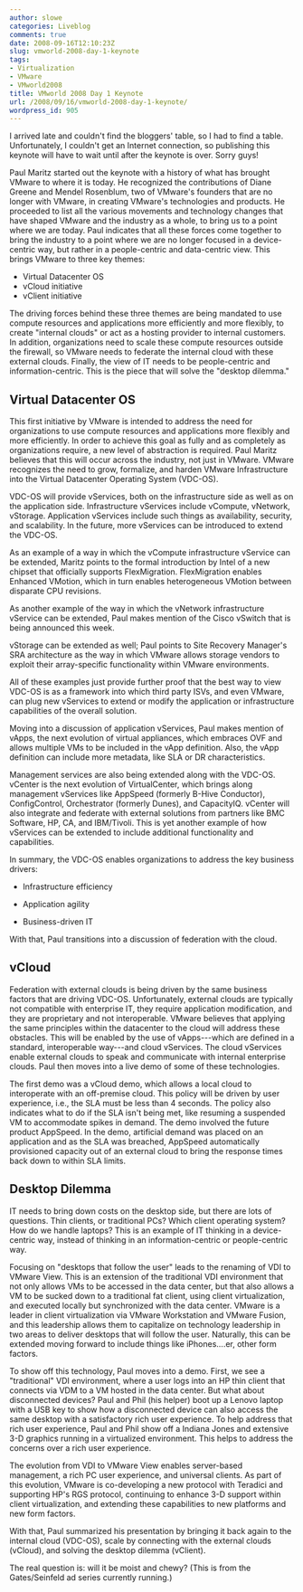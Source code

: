 ```yaml
---
author: slowe
categories: Liveblog
comments: true
date: 2008-09-16T12:10:23Z
slug: vmworld-2008-day-1-keynote
tags:
- Virtualization
- VMware
- VMworld2008
title: VMworld 2008 Day 1 Keynote
url: /2008/09/16/vmworld-2008-day-1-keynote/
wordpress_id: 905
---
```


I arrived late and couldn't find the bloggers' table, so I had to find a table. Unfortunately, I couldn't get an Internet connection, so publishing this keynote will have to wait until after the keynote is over. Sorry guys!

Paul Maritz started out the keynote with a history of what has brought VMware to where it is today. He recognized the contributions of Diane Greene and Mendel Rosenblum, two of VMware's founders that are no longer with VMware, in creating VMware's technologies and products. He proceeded to list all the various movements and technology changes that have shaped VMware and the industry as a whole, to bring us to a point where we are today. Paul indicates that all these forces come together to bring the industry to a point where we are no longer focused in a device-centric way, but rather in a people-centric and data-centric view. This brings VMware to three key themes:

* Virtual Datacenter OS
* vCloud initiative
* vClient initiative

The driving forces behind these three themes are being mandated to use compute resources and applications more efficiently and more flexibly, to create "internal clouds" or act as a hosting provider to internal customers. In addition, organizations need to scale these compute resources outside the firewall, so VMware needs to federate the internal cloud with these external clouds. Finally, the view of IT needs to be people-centric and information-centric. This is the piece that will solve the "desktop dilemma."

## Virtual Datacenter OS

This first initiative by VMware is intended to address the need for organizations to use compute resources and applications more flexibly and more efficiently. In order to achieve this goal as fully and as completely as organizations require, a new level of abstraction is required. Paul Maritz believes that this will occur across the industry, not just in VMware. VMware recognizes the need to grow, formalize, and harden VMware Infrastructure into the Virtual Datacenter Operating System (VDC-OS).

VDC-OS will provide vServices, both on the infrastructure side as well as on the application side. Infrastructure vServices include vCompute, vNetwork, vStorage. Application vServices include such things as availability, security, and scalability. In the future, more vServices can be introduced to extend the VDC-OS.

As an example of a way in which the vCompute infrastructure vService can be extended, Maritz points to the formal introduction by Intel of a new chipset that officially supports FlexMigration. FlexMigration enables Enhanced VMotion, which in turn enables heterogeneous VMotion between disparate CPU revisions.

As another example of the way in which the vNetwork infrastructure vService can be extended, Paul makes mention of the Cisco vSwitch that is being announced this week.

vStorage can be extended as well; Paul points to Site Recovery Manager's SRA architecture as the way in which VMware allows storage vendors to exploit their array-specific functionality within VMware environments.

All of these examples just provide further proof that the best way to view VDC-OS is as a framework into which third party ISVs, and even VMware, can plug new vServices to extend or modify the application or infrastructure capabilities of the overall solution.

Moving into a discussion of application vServices, Paul makes mention of vApps, the next evolution of virtual appliances, which embraces OVF and allows multiple VMs to be included in the vApp definition. Also, the vApp definition can include more metadata, like SLA or DR characteristics.

Management services are also being extended along with the VDC-OS. vCenter is the next evolution of VirtualCenter, which brings along management vServices like AppSpeed (formerly B-Hive Conductor), ConfigControl, Orchestrator (formerly Dunes), and CapacityIQ. vCenter will also integrate and federate with external solutions from partners like BMC Software, HP, CA, and IBM/Tivoli. This is yet another example of how vServices can be extended to include additional functionality and capabilities.

In summary, the VDC-OS enables organizations to address the key business drivers:

* Infrastructure efficiency

* Application agility

* Business-driven IT

With that, Paul transitions into a discussion of federation with the cloud.

## vCloud

Federation with external clouds is being driven by the same business factors that are driving VDC-OS. Unfortunately, external clouds are typically not compatible with enterprise IT, they require application modification, and they are proprietary and not interoperable. VMware believes that applying the same principles within the datacenter to the cloud will address these obstacles. This will be enabled by the use of vApps---which are defined in a standard, interoperable way---and cloud vServices. The cloud vServices enable external clouds to speak and communicate with internal enterprise clouds. Paul then moves into a live demo of some of these technologies.

The first demo was a vCloud demo, which allows a local cloud to interoperate with an off-premise cloud. This policy will be driven by user experience, i.e., the SLA must be less than 4 seconds. The policy also indicates what to do if the SLA isn't being met, like resuming a suspended VM to accommodate spikes in demand. The demo involved the future product AppSpeed. In the demo, artificial demand was placed on an application and as the SLA was breached, AppSpeed automatically provisioned capacity out of an external cloud to bring the response times back down to within SLA limits.

## Desktop Dilemma

IT needs to bring down costs on the desktop side, but there are lots of questions. Thin clients, or traditional PCs? Which client operating system? How do we handle laptops? This is an example of IT thinking in a device-centric way, instead of thinking in an information-centric or people-centric way.

Focusing on "desktops that follow the user" leads to the renaming of VDI to VMware View. This is an extension of the traditional VDI environment that not only allows VMs to be accessed in the data center, but that also allows a VM to be sucked down to a traditional fat client, using client virtualization, and executed locally but synchronized with the data center. VMware is a leader in client virtualization via VMware Workstation and VMware Fusion, and this leadership allows them to capitalize on technology leadership in two areas to deliver desktops that will follow the user. Naturally, this can be extended moving forward to include things like iPhones....er, other form factors.

To show off this technology, Paul moves into a demo. First, we see a "traditional" VDI environment, where a user logs into an HP thin client that connects via VDM to a VM hosted in the data center. But what about disconnected devices? Paul and Phil (his helper) boot up a Lenovo laptop with a USB key to show how a disconnected device can also access the same desktop with a satisfactory rich user experience. To help address that rich user experience, Paul and Phil show off a Indiana Jones and extensive 3-D graphics running in a virtualized environment. This helps to address the concerns over a rich user experience.

The evolution from VDI to VMware View enables server-based management, a rich PC user experience, and universal clients. As part of this evolution, VMware is co-developing a new protocol with Teradici and supporting HP's RGS protocol, continuing to enhance 3-D support within client virtualization, and extending these capabilities to new platforms and new form factors.

With that, Paul summarized his presentation by bringing it back again to the internal cloud (VDC-OS), scale by connecting with the external clouds (vCloud), and solving the desktop dilemma (vClient).

The real question is: will it be moist and chewy? (This is from the Gates/Seinfeld ad series currently running.)
